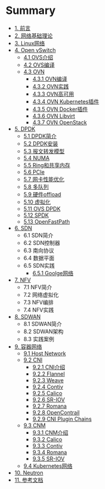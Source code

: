 # Summary

- [1. 前言](README.md)
- [2. 网络基础理论](basic/index.md)
- [3. Linux网络](linux/index.md)
- [4. Open vSwitch](ovs/index.md)
  - [4.1 OVS介绍](ovs/index.md)
  - [4.2 OVS编译](ovs/build.md)
  - [4.3 OVN](ovs/ovn.md)
    - [4.3.1 OVN编译](ovs/ovn-ubuntu.md)
    - [4.3.2 OVN实践](ovs/ovn-internal.md)
    - [4.3.3 OVN高可用](ovs/ovn-ha.md)
    - [4.3.4 OVN Kubernetes插件](ovs/ovn-kubernetes.md)
    - [4.3.5 OVN Docker插件](ovs/ovn-docker.md)
    - [4.3.6 OVN Libvirt](ovs/ovn-libvirt.md)
    - [4.3.7 OVN OpenStack](ovs/ovn-openstack.md)
- [5. DPDK](dpdk/index.md)
    - [5.1 DPDK简介](dpdk/introduction.md)
    - [5.2 DPDK安装](dpdk/install.md)
    - [5.3 报文转发模型](dpdk/forwarding.md)
    - [5.4 NUMA](dpdk/numa.md)
    - [5.5 Ring和共享内存](dpdk/ivshmem.md)
    - [5.6 PCIe](dpdk/PCIe.md)
    - [5.7 网卡性能优化](dpdk/hardware.md)
    - [5.8 多队列](dpdk/queue.md)
    - [5.9 硬件offload](dpdk/offload.md)
    - [5.10 虚拟化](dpdk/io-virtualization.md)
    - [5.11 OVS DPDK](dpdk/ovs-dpdk.md)
    - [5.12 SPDK](dpdk/spdk.md)
    - [5.13 OpenFastPath](dpdk/OpenFastPath.md)
- [6. SDN](sdn/index.md)
    - 6.1 SDN简介
    - 6.2 SDN控制器
    - 6.3 南向协议
    - 6.4 数据平面
    - 6.5 SDN实践
        - [6.5.1 Goolge网络](practice/google.md)
- [7. NFV](nfv/index.md)
    - 7.1 NFV简介
    - 7.2 网络虚拟化
    - 7.3 NFV编排
    - 7.4 NFV实践
- [8. SDWAN](sdwan/index.md)
    - 8.1 SDWAN简介
    - 8.2 SDWAN架构
    - 8.3 实践案例
- [9. 容器网络](container/index.md)
  - [9.1 Host Network](container/host.md)
  - [9.2 CNI](container/cni/index.md)
    - [9.2.1 CNI介绍](container/cni/index.md)
    - [9.2.2 Flannel](container/flannel/index.md)
    - [9.2.3 Weave](container/weave/index.md)
    - [9.2.4 Contiv](container/contiv/index.md)
    - [9.2.5 Calico](container/calico/index.md)
    - [9.2.6 SR-IOV](container/sriov/index.md)
    - [9.2.7 Romana](container/romana/index.md)
    - [9.2.8 OpenContrail](container/opencontrail/index.md)
    - [9.2.9 CNI Plugin Chains](container/cni/cni-chain.md)
  - [9.3 CNM](container/cnm/index.md)
    - [9.3.1 CNM介绍](container/cnm/index.md)
    - [9.3.2 Calico](container/calico/index.md)
    - [9.3.3 Contiv](container/contiv/index.md)
    - [9.3.4 Romana](container/romana/index.md)
    - [9.3.5 SR-IOV](container/sriov/index.md)
  - [9.4 Kubernetes网络](container/kubernetes.md)
- [10. Neutron](neutron/index.md)
- [11. 参考文档](reference.md)
